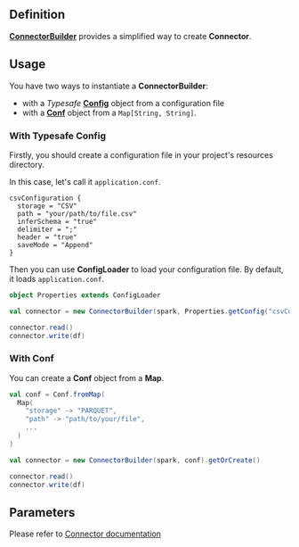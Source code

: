 ## Definition
[**ConnectorBuilder**](https://github.com/SETL-Developers/setl/tree/master/src/main/scala/com/jcdecaux/setl/storage/ConnectorBuilder.scala) provides a simplified way to create **Connector**.

## Usage
You have two ways to instantiate a **ConnectorBuilder**:
- with a *Typesafe* [**Config**](https://github.com/lightbend/config) object from a configuration file
- with a [**Conf**](https://github.com/SETL-Developers/setl/tree/master/src/main/scala/com/jcdecaux/setl/config/Conf.scala) object from a `Map[String, String]`.

### With Typesafe Config
Firstly, you should create a configuration file in your project's resources directory.

In this case, let's call it `application.conf`.

```text
csvConfiguration {
  storage = "CSV"
  path = "your/path/to/file.csv"
  inferSchema = "true"
  delimiter = ";"
  header = "true"
  saveMode = "Append"
}
```

Then you can use **ConfigLoader** to load your configuration file. By default, it loads `application.conf`.
```scala
object Properties extends ConfigLoader

val connector = new ConnectorBuilder(spark, Properties.getConfig("csvConfiguration")).getOrCreate()

connector.read()
connector.write(df)
```

### With Conf
You can create a **Conf** object from a **Map**.
```scala
val conf = Conf.fromMap(
  Map(
    "storage" -> "PARQUET",
    "path" -> "path/to/your/file",
    ...
  )
)

val connector = new ConnectorBuilder(spark, conf).getOrCreate()

connector.read()
connector.write(df)

```

## Parameters
Please refer to [Connector documentation](Connector)